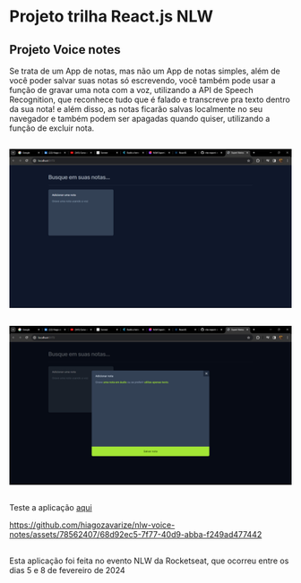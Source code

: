 <h1>Projeto trilha React.js NLW</h1> 

<h2>Projeto Voice notes</h2>

<p> Se trata de um App de notas, mas não um App de notas simples, além de você poder salvar suas notas só escrevendo, você também pode usar a função de gravar uma nota com a voz, utilizando a API de Speech Recognition, que reconhece tudo que é falado e transcreve pra texto dentro da sua nota! e além disso, as notas ficarão salvas localmente no seu navegador e também podem ser apagadas quando quiser, utilizando a função de excluir nota.</p>

##

<img src="public/img/Captura de tela 2024-02-10 122728.png"/>

##

<img src="public/img/Captura de tela 2024-02-10 122744.png"/>

##

<p>Teste a aplicação <a href="https://nlw-voice-notes.vercel.app/">aqui</a></p>

https://github.com/hiagozavarize/nlw-voice-notes/assets/78562407/68d92ec5-7f77-40d9-abba-f249ad477442

##

<p>Esta aplicação foi feita no evento NLW da Rocketseat, que ocorreu entre os dias 5 e 8 de fevereiro de 2024</p>
